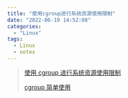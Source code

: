 ```yaml
---
title: "使用cgroup进行系统资源使用限制"
date: "2022-06-19 14:52:08"
categories:
  - "Linux"
tags:
  - Linux
  - notes
---
```


> [使用 cgroup 进行系统资源使用限制](http://wjhsh.net/yooma-p-8513313.html)
>
> [cgroup 简单使用](https://www.cnblogs.com/llwxhn/p/12558577.html)
